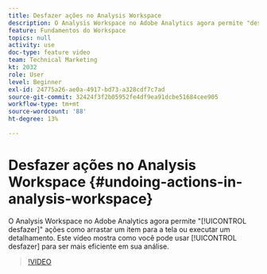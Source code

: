 ```yaml
---
title: Desfazer ações no Analysis Workspace
description: O Analysis Workspace no Adobe Analytics agora permite "desfazer" ações, como arrastar um item para a tela ou executar um detalhamento. Este vídeo mostra como você pode usar o comando desfazer para ser mais eficiente na análise.
feature: Fundamentos do Workspace
topics: null
activity: use
doc-type: feature video
team: Technical Marketing
kt: 2032
role: User
level: Beginner
exl-id: 24775a26-ae0a-4917-bd73-a328cdf7c7ad
source-git-commit: 32424f3f2b05952fe4df9ea91dcbe51684cee905
workflow-type: tm+mt
source-wordcount: '88'
ht-degree: 13%

---
```


# Desfazer ações no Analysis Workspace {#undoing-actions-in-analysis-workspace}

O Analysis Workspace no Adobe Analytics agora permite &quot;[!UICONTROL desfazer]&quot; ações como arrastar um item para a tela ou executar um detalhamento. Este vídeo mostra como você pode usar [!UICONTROL desfazer] para ser mais eficiente em sua análise.

>[!VIDEO](https://video.tv.adobe.com/v/23983/?quality=12)

